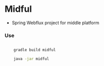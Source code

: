 # Midful

* Spring Webflux project for middle platform

### Use
```bash

    gradle build midful

    java -jar midful
    
```